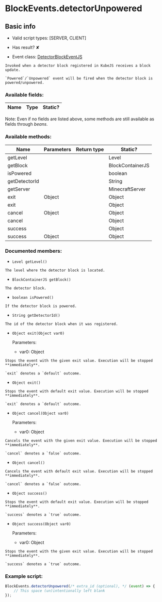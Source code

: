 # BlockEvents.detectorUnpowered

## Basic info

- Valid script types: [SERVER, CLIENT]

- Has result? ✘

- Event class: [DetectorBlockEventJS](https://github.com/KubeJS-Mods/KubeJS/tree/2001/common/src/main/java/dev/latvian/mods/kubejs/block/DetectorBlockEventJS.java)

```
Invoked when a detector block registered in KubeJS receives a block update.

`Powered`/`Unpowered` event will be fired when the detector block is powered/unpowered.
```

### Available fields:

| Name | Type | Static? |
| ---- | ---- | ------- |

Note: Even if no fields are listed above, some methods are still available as fields through *beans*.

### Available methods:

| Name | Parameters | Return type | Static? |
| ---- | ---------- | ----------- | ------- |
| getLevel |  |  | Level | ✘ |
| getBlock |  |  | BlockContainerJS | ✘ |
| isPowered |  |  | boolean | ✘ |
| getDetectorId |  |  | String | ✘ |
| getServer |  |  | MinecraftServer | ✘ |
| exit | Object |  | Object | ✘ |
| exit |  |  | Object | ✘ |
| cancel | Object |  | Object | ✘ |
| cancel |  |  | Object | ✘ |
| success |  |  | Object | ✘ |
| success | Object |  | Object | ✘ |


### Documented members:

- `Level getLevel()`
```
The level where the detector block is located.
```

- `BlockContainerJS getBlock()`
```
The detector block.
```

- `boolean isPowered()`
```
If the detector block is powered.
```

- `String getDetectorId()`
```
The id of the detector block when it was registered.
```

- `Object exit(Object var0)`

  Parameters:
  - var0: Object

```
Stops the event with the given exit value. Execution will be stopped **immediately**.

`exit` denotes a `default` outcome.
```

- `Object exit()`
```
Stops the event with default exit value. Execution will be stopped **immediately**.

`exit` denotes a `default` outcome.
```

- `Object cancel(Object var0)`

  Parameters:
  - var0: Object

```
Cancels the event with the given exit value. Execution will be stopped **immediately**.

`cancel` denotes a `false` outcome.
```

- `Object cancel()`
```
Cancels the event with default exit value. Execution will be stopped **immediately**.

`cancel` denotes a `false` outcome.
```

- `Object success()`
```
Stops the event with default exit value. Execution will be stopped **immediately**.

`success` denotes a `true` outcome.
```

- `Object success(Object var0)`

  Parameters:
  - var0: Object

```
Stops the event with the given exit value. Execution will be stopped **immediately**.

`success` denotes a `true` outcome.
```



### Example script:

```js
BlockEvents.detectorUnpowered(/* extra_id (optional), */ (event) => {
	// This space (un)intentionally left blank
});
```

